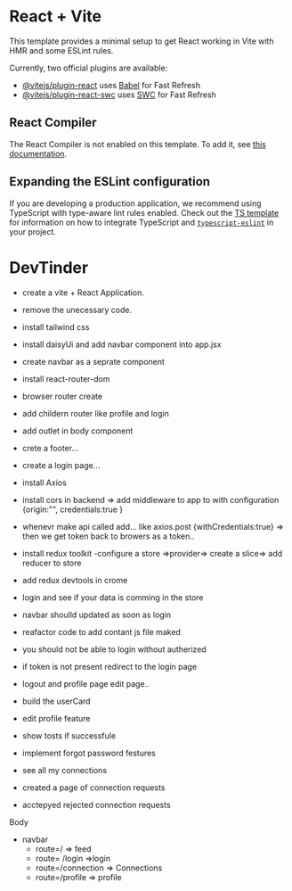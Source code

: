 # React + Vite

This template provides a minimal setup to get React working in Vite with HMR and some ESLint rules.

Currently, two official plugins are available:

- [@vitejs/plugin-react](https://github.com/vitejs/vite-plugin-react/blob/main/packages/plugin-react) uses [Babel](https://babeljs.io/) for Fast Refresh
- [@vitejs/plugin-react-swc](https://github.com/vitejs/vite-plugin-react/blob/main/packages/plugin-react-swc) uses [SWC](https://swc.rs/) for Fast Refresh

## React Compiler

The React Compiler is not enabled on this template. To add it, see [this documentation](https://react.dev/learn/react-compiler/installation).

## Expanding the ESLint configuration

If you are developing a production application, we recommend using TypeScript with type-aware lint rules enabled. Check out the [TS template](https://github.com/vitejs/vite/tree/main/packages/create-vite/template-react-ts) for information on how to integrate TypeScript and [`typescript-eslint`](https://typescript-eslint.io) in your project.





# DevTinder

- create a vite + React Application.
- remove the unecessary code. 
- install tailwind css
- install daisyUi and add navbar component into app.jsx
- create navbar as a seprate component 
- install react-router-dom
- browser router create 
- add childern router like profile and login
- add outlet in body component
- crete a footer...



- create a login page...
- install Axios 
- install cors in backend => add middleware to app to with configuration {origin:"", credentials:true } 
- whenevr make api called add... like axios.post {withCredentials:true} => then we get token back to browers as a token..
- install redux toolkit
-configure  a store =>provider=> create a slice=> add reducer to store 
- add redux devtools in crome 
- login and see if your data is comming in the store 
- navbar shoulld updated as soon as login
- reafactor code to add contant js file maked


- you should not be able to login without autherized
- if token is not present redirect to the login page
- logout and profile page edit page..
- build the userCard
- edit profile feature
- show tosts if successfule 
- implement forgot password festures
- see all my connections
- created a page of connection requests
- acctepyed rejected connection requests


Body 
 - navbar
   - route=/ => feed
   - route= /login =>login
   - route=/connection => Connections 
   - route=/profile => profile 